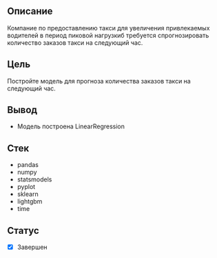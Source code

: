 ## Описание
Компание по предоставлению такси для увеличения привлекаемых водителей в период пиковой нагрузкиб требуется спрогнозировать количество заказов такси на следующий час.
## Цель
Постройте модель для прогноза количества заказов такси на следующий час.
## Вывод
+ Модель построена LinearRegression
## Стек
+ pandas 
+ numpy 
+ statsmodels
+ pyplot 
+ sklearn
+ lightgbm 
+ time 
## Статус
- [x] Завершен
